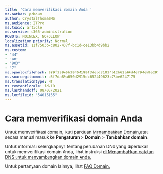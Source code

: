 ```yaml
---
title: 'Cara memverifikasi domain Anda '
ms.author: pebaum
author: CrystalThomasMS
ms.audience: ITPro
ms.topic: article
ms.service: o365-administration
ROBOTS: NOINDEX, NOFOLLOW
localization_priority: Normal
ms.assetid: 11f7503b-c802-437f-bc1d-ce13bb4d9bb2
ms.custom:
- "44"
- "46"
- "903"
- "7"
ms.openlocfilehash: 989f359e5b39454189f3decd31834b12b62a66d4e794eb9e2977173effb80b60
ms.sourcegitcommit: b5f7da89a650d2915dc652449623c78be6247175
ms.translationtype: MT
ms.contentlocale: id-ID
ms.lasthandoff: 08/05/2021
ms.locfileid: "54015155"
---
```

# <a name="how-to-verify-your-domain"></a>Cara memverifikasi domain Anda

Untuk memverifikasi domain, ikuti panduan [Menambahkan Domain,](https://admin.microsoft.com/Adminportal#/Domains/Wizard)atau secara manual masuk ke **Pengaturan**  >  **Domain**  >  **Tambahkan domain**.

Untuk informasi selengkapnya tentang perubahan DNS yang diperlukan untuk memverifikasi domain Anda, lihat instruksi [di Menambahkan catatan DNS untuk menyambungkan domain Anda.](/microsoft-365/admin/get-help-with-domains/create-dns-records-at-any-dns-hosting-provider)

Untuk pertanyaan domain lainnya, lihat [FAQ Domain.](/microsoft-365/admin/setup/domains-faq)
